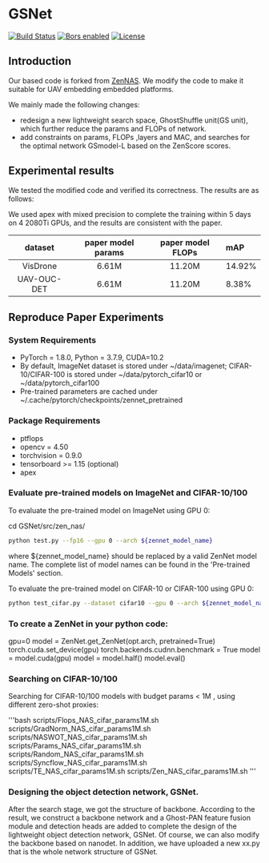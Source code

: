 # GSNet

[![Build Status](https://dev.azure.com/Adlik/GitHub/_apis/build/status/Adlik.zen_nas?branchName=main)](https://dev.azure.com/Adlik/GitHub/_build/latest?definitionId=5&branchName=main)
[![Bors enabled](https://bors.tech/images/badge_small.svg)](https://app.bors.tech/repositories/38905)
[![License](https://img.shields.io/badge/License-Apache%202.0-blue.svg)](https://opensource.org/licenses/Apache-2.0)

## Introduction

Our based code is forked from [ZenNAS](https://github.com/idstcv/ZenNAS).
 We modify the code to make it suitable for UAV embedding embedded platforms.
 
We mainly made the following changes:

- redesign a new lightweight search space, GhostShuffle unit(GS unit), which further reduce the params and FLOPs of network.
- add constraints on params, FLOPs ,layers and MAC, and searches for the optimal network GSmodel-L based on the
ZenScore scores.

## Experimental results

We tested the modified code and verified its correctness. The results are as follows:

We used apex with mixed precision to complete the training within 5 days on 4 2080Ti GPUs,
and the results are consistent with the paper.

|    dataset   | paper model params   |   paper model FLOPs   |     mAP        |
| :----------: | :------------------: | :-------------------: |:---------------|
|  VisDrone    |        6.61M         |       11.20M          |    14.92%      |
| UAV-OUC-DET  |        6.61M         |       11.20M          |    8.38%       |



## Reproduce Paper Experiments

### System Requirements

- PyTorch = 1.8.0, Python = 3.7.9, CUDA=10.2
- By default, ImageNet dataset is stored under \~/data/imagenet;
CIFAR-10/CIFAR-100 is stored under \~/data/pytorch\_cifar10 or \~/data/pytorch\_cifar100
- Pre-trained parameters are cached under \~/.cache/pytorch/checkpoints/zennet\_pretrained

### Package Requirements

- ptflops
- opencv = 4.50 
- torchvision = 0.9.0
- tensorboard >= 1.15 (optional)
- apex

### Evaluate pre-trained models on ImageNet and CIFAR-10/100

To evaluate the pre-trained model on ImageNet using GPU 0:

cd GSNet/src/zen_nas/
``` bash
python test.py --fp16 --gpu 0 --arch ${zennet_model_name}
```

where ${zennet\_model\_name} should be replaced by a valid ZenNet model name.
The complete list of model names can be found in the 'Pre-trained Models' section.

To evaluate the pre-trained model on CIFAR-10 or CIFAR-100 using GPU 0:

``` bash
python test_cifar.py --dataset cifar10 --gpu 0 --arch ${zennet_model_name}
```
### To create a ZenNet in your python code:

gpu=0
model = ZenNet.get_ZenNet(opt.arch, pretrained=True)
torch.cuda.set_device(gpu)
torch.backends.cudnn.benchmark = True
model = model.cuda(gpu)
model = model.half()
model.eval()
### Searching on CIFAR-10/100
Searching for CIFAR-10/100 models with budget params < 1M , using different zero-shot proxies:

'''bash scripts/Flops_NAS_cifar_params1M.sh scripts/GradNorm_NAS_cifar_params1M.sh scripts/NASWOT_NAS_cifar_params1M.sh scripts/Params_NAS_cifar_params1M.sh scripts/Random_NAS_cifar_params1M.sh scripts/Syncflow_NAS_cifar_params1M.sh scripts/TE_NAS_cifar_params1M.sh scripts/Zen_NAS_cifar_params1M.sh '''
### Designing the object detection network, GSNet.
After the search stage, we got the structure of backbone. According to the result, we construct a backbone network and a Ghost-PAN feature fusion module and detection heads are added to complete the design of the lightweight object detection network, GSNet. Of course, we can also modify the backbone based on nanodet. In addition, we have uploaded a new xx.py that is the whole network structure of GSNet.
